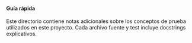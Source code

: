 #### Guía rápida

Este directorio contiene notas adicionales sobre los conceptos de prueba
utilizados en este proyecto. Cada archivo fuente y test incluye docstrings
explicativos.

